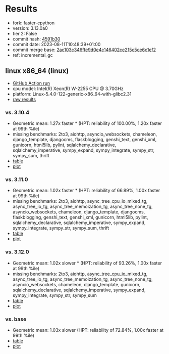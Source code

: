 # Results

- fork: faster-cpython
- version: 3.13.0a0
- tier 2: False
- commit hash: [4591b30](https://github.com/faster%2dcpython/cpython/commit/4591b30)
- commit date: 2023-08-11T10:48:39+01:00
- commit merge base: [2ac103c346ffe9d0e4c146402ce215c5ce6c1ef2](https://github.com/faster%2dcpython/cpython/commit/2ac103c346ffe9d0e4c146402ce215c5ce6c1ef2)
- ref: incremental_gc

## linux x86_64 (linux)

- [GitHub Action run](https://github.com/faster-cpython/benchmarking/actions/runs/5878234093)
- cpu model: Intel(R) Xeon(R) W-2255 CPU @ 3.70GHz
- platform: Linux-5.4.0-122-generic-x86_64-with-glibc2.31
- [raw results](bm-20230811-linux-x86_64-faster%252dcpython-incremental_gc-3.13.0a0-4591b30.json)

### vs. 3.10.4

- Geometric mean: 1.27x faster \* (HPT: reliability of 100.00%, 1.20x faster at 99th %ile)
- missing benchmarks: 2to3, aiohttp, asyncio_websockets, chameleon, django_template, djangocms, flaskblogging, genshi_text, genshi_xml, gunicorn, html5lib, pylint, sqlalchemy_declarative, sqlalchemy_imperative, sympy_expand, sympy_integrate, sympy_str, sympy_sum, thrift
- [table](bm-20230811-linux-x86_64-faster%252dcpython-incremental_gc-3.13.0a0-4591b30-vs-3.10.4.md)
- [plot](bm-20230811-linux-x86_64-faster%252dcpython-incremental_gc-3.13.0a0-4591b30-vs-3.10.4.png)

### vs. 3.11.0

- Geometric mean: 1.02x faster \* (HPT: reliability of 66.89%, 1.00x faster at 99th %ile)
- missing benchmarks: 2to3, aiohttp, async_tree_cpu_io_mixed_tg, async_tree_io_tg, async_tree_memoization_tg, async_tree_none_tg, asyncio_websockets, chameleon, django_template, djangocms, flaskblogging, genshi_text, genshi_xml, gunicorn, html5lib, pylint, sqlalchemy_declarative, sqlalchemy_imperative, sympy_expand, sympy_integrate, sympy_str, sympy_sum, thrift
- [table](bm-20230811-linux-x86_64-faster%252dcpython-incremental_gc-3.13.0a0-4591b30-vs-3.11.0.md)
- [plot](bm-20230811-linux-x86_64-faster%252dcpython-incremental_gc-3.13.0a0-4591b30-vs-3.11.0.png)

### vs. 3.12.0

- Geometric mean: 1.02x slower \* (HPT: reliability of 93.26%, 1.00x faster at 99th %ile)
- missing benchmarks: 2to3, aiohttp, async_tree_cpu_io_mixed_tg, async_tree_io_tg, async_tree_memoization_tg, async_tree_none_tg, asyncio_websockets, chameleon, django_template, gunicorn, sqlalchemy_declarative, sqlalchemy_imperative, sympy_expand, sympy_integrate, sympy_str, sympy_sum
- [table](bm-20230811-linux-x86_64-faster%252dcpython-incremental_gc-3.13.0a0-4591b30-vs-3.12.0.md)
- [plot](bm-20230811-linux-x86_64-faster%252dcpython-incremental_gc-3.13.0a0-4591b30-vs-3.12.0.png)

### vs. base

- Geometric mean: 1.03x slower (HPT: reliability of 72.84%, 1.00x faster at 99th %ile)
- [table](bm-20230811-linux-x86_64-faster%252dcpython-incremental_gc-3.13.0a0-4591b30-vs-base.md)
- [plot](bm-20230811-linux-x86_64-faster%252dcpython-incremental_gc-3.13.0a0-4591b30-vs-base.png)

